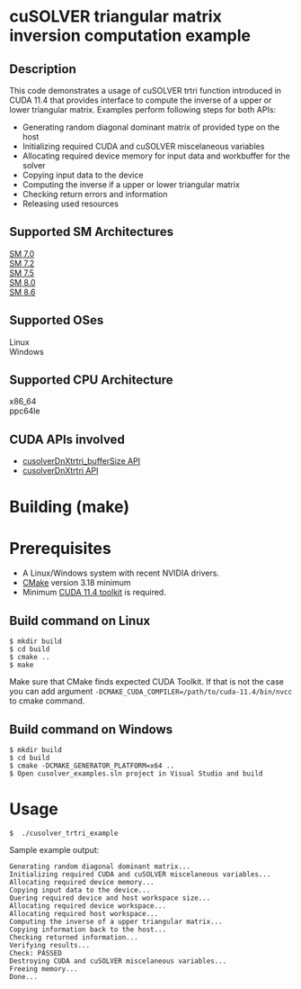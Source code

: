 # cuSOLVER triangular matrix inversion computation example

## Description

This code demonstrates a usage of cuSOLVER trtri function introduced in CUDA 11.4 that provides interface to compute the inverse of a upper or lower triangular
 matrix.
Examples perform following steps for both APIs:
- Generating random diagonal dominant matrix of provided type on the host
- Initializing required CUDA and cuSOLVER miscelaneous variables
- Allocating required device memory for input data and workbuffer for the solver
- Copying input data to the device 
- Computing the inverse if a upper or lower triangular matrix
- Checking return errors and information
- Releasing used resources

## Supported SM Architectures

[SM 7.0 ](https://developer.nvidia.com/cuda-gpus)  
[SM 7.2 ](https://developer.nvidia.com/cuda-gpus)  
[SM 7.5 ](https://developer.nvidia.com/cuda-gpus)  
[SM 8.0 ](https://developer.nvidia.com/cuda-gpus)  
[SM 8.6 ](https://developer.nvidia.com/cuda-gpus)  

## Supported OSes

Linux  
Windows  

## Supported CPU Architecture

x86_64  
ppc64le  

## CUDA APIs involved
- [cusolverDnXtrtri_bufferSize API](https://docs.nvidia.com/cuda/cusolver/index.html#cusolverDnXtrtri_bufferSize)
- [cusolverDnXtrtri API](https://docs.nvidia.com/cuda/cusolver/index.html#cusolverDnXtrtri)

# Building (make)

# Prerequisites
- A Linux/Windows system with recent NVIDIA drivers.
- [CMake](https://cmake.org/download) version 3.18 minimum
- Minimum [CUDA 11.4 toolkit](https://developer.nvidia.com/cuda-downloads) is required.

## Build command on Linux
```
$ mkdir build
$ cd build
$ cmake ..
$ make
```
Make sure that CMake finds expected CUDA Toolkit. If that is not the case you can add argument `-DCMAKE_CUDA_COMPILER=/path/to/cuda-11.4/bin/nvcc` to cmake command.

## Build command on Windows
```
$ mkdir build
$ cd build
$ cmake -DCMAKE_GENERATOR_PLATFORM=x64 ..
$ Open cusolver_examples.sln project in Visual Studio and build
```

# Usage
```
$  ./cusolver_trtri_example
```

Sample example output:

```
Generating random diagonal dominant matrix...
Initializing required CUDA and cuSOLVER miscelaneous variables...
Allocating required device memory...
Copying input data to the device...
Quering required device and host workspace size...
Allocating required device workspace...
Allocating required host workspace...
Computing the inverse of a upper triangular matrix...
Copying information back to the host...
Checking returned information...
Verifying results...
Check: PASSED
Destroying CUDA and cuSOLVER miscelaneous variables...
Freeing memory...
Done...
```
